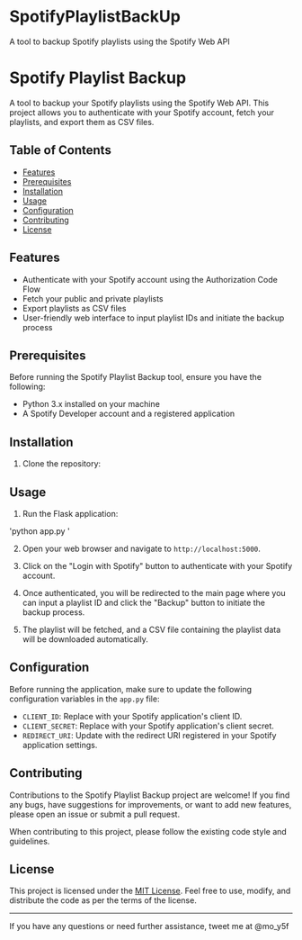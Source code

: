 # SpotifyPlaylistBackUp
A tool to backup Spotify playlists using the Spotify Web API
# Spotify Playlist Backup

A tool to backup your Spotify playlists using the Spotify Web API. This project allows you to authenticate with your Spotify account, fetch your playlists, and export them as CSV files.

## Table of Contents

- [Features](#features)
- [Prerequisites](#prerequisites)
- [Installation](#installation)
- [Usage](#usage)
- [Configuration](#configuration)
- [Contributing](#contributing)
- [License](#license)

## Features

- Authenticate with your Spotify account using the Authorization Code Flow
- Fetch your public and private playlists
- Export playlists as CSV files
- User-friendly web interface to input playlist IDs and initiate the backup process

## Prerequisites

Before running the Spotify Playlist Backup tool, ensure you have the following:

- Python 3.x installed on your machine
- A Spotify Developer account and a registered application

## Installation

1. Clone the repository:


## Usage

1. Run the Flask application:

'python app.py '

 2. Open your web browser and navigate to `http://localhost:5000`.

3. Click on the "Login with Spotify" button to authenticate with your Spotify account.

4. Once authenticated, you will be redirected to the main page where you can input a playlist ID and click the "Backup" button to initiate the backup process.

5. The playlist will be fetched, and a CSV file containing the playlist data will be downloaded automatically.

## Configuration

Before running the application, make sure to update the following configuration variables in the `app.py` file:

- `CLIENT_ID`: Replace with your Spotify application's client ID.
- `CLIENT_SECRET`: Replace with your Spotify application's client secret.
- `REDIRECT_URI`: Update with the redirect URI registered in your Spotify application settings.

## Contributing

Contributions to the Spotify Playlist Backup project are welcome! If you find any bugs, have suggestions for improvements, or want to add new features, please open an issue or submit a pull request.

When contributing to this project, please follow the existing code style and guidelines.

## License

This project is licensed under the [MIT License](LICENSE). Feel free to use, modify, and distribute the code as per the terms of the license.

---

If you have any questions or need further assistance, tweet me at @mo_y5f
